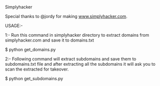 Simplyhacker

Special thanks to @jordy for making www.simplyhacker.com. 

USAGE:-

1:- Run this command in simplyhacker directory to extract domains from simplyhacker.com and save it to domains.txt

$ python get_domains.py 

2:- Following command will extract subdomains and save them to subdomains.txt file and after extracting all the subdomains it will ask you to scan the extracted for takeover.

$ python get_subdomains.py
